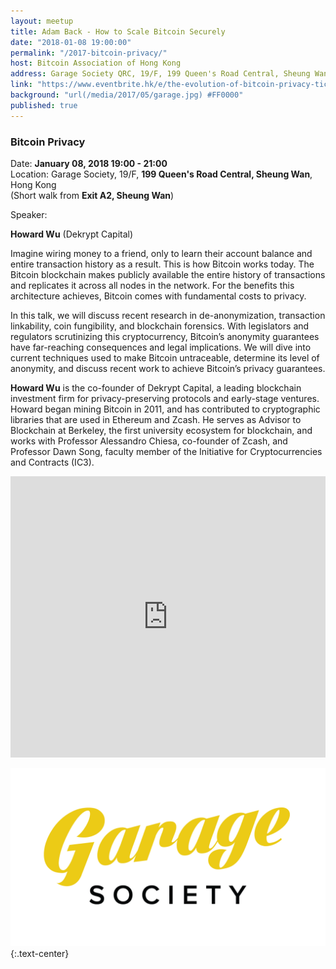 ```yaml
---
layout: meetup
title: Adam Back - How to Scale Bitcoin Securely
date: "2018-01-08 19:00:00"
permalink: "/2017-bitcoin-privacy/"
host: Bitcoin Association of Hong Kong
address: Garage Society QRC, 19/F, 199 Queen's Road Central, Sheung Wan, Hong Kong
link: "https://www.eventbrite.hk/e/the-evolution-of-bitcoin-privacy-tickets-41619317499?aff=bitcoinhk"
background: "url(/media/2017/05/garage.jpg) #FF0000"
published: true
---
```


### Bitcoin Privacy

Date: **January 08, 2018 19:00 - 21:00**     
Location: Garage Society, 19/F, **199 Queen's Road Central, Sheung Wan**, Hong Kong     
(Short walk from **Exit A2, Sheung Wan**)     

Speaker:

**Howard Wu** (Dekrypt Capital)

Imagine wiring money to a friend, only to learn their account balance and entire transaction history as a result. This is how Bitcoin works today. The Bitcoin blockchain makes publicly available the entire history of transactions and replicates it across all nodes in the network. For the benefits this architecture achieves, Bitcoin comes with fundamental costs to privacy.

In this talk, we will discuss recent research in de-anonymization, transaction linkability, coin fungibility, and blockchain forensics. With legislators and regulators scrutinizing this cryptocurrency, Bitcoin’s anonymity guarantees have far-reaching consequences and legal implications. We will dive into current techniques used to make Bitcoin untraceable, determine its level of anonymity, and discuss recent work to achieve Bitcoin’s privacy guarantees.

**Howard Wu** is the co-founder of Dekrypt Capital, a leading blockchain investment firm for privacy-preserving protocols and early-stage ventures. Howard began mining Bitcoin in 2011, and has contributed to cryptographic libraries that are used in Ethereum and Zcash. He serves as Advisor to Blockchain at Berkeley, the first university ecosystem for blockchain, and works with Professor Alessandro Chiesa, co-founder of Zcash, and Professor Dawn Song, faculty member of the Initiative for Cryptocurrencies and Contracts (IC3).

<iframe src="https://www.google.com/maps/embed?pb=!1m18!1m12!1m3!1d3691.8158024621976!2d114.14846525124635!3d22.28496628525968!2m3!1f0!2f0!3f0!3m2!1i1024!2i768!4f13.1!3m3!1m2!1s0x3404007c1a7e34cf%3A0xdd1cc60bfdd911c0!2sGarage+Society+QRC!5e0!3m2!1sen!2s!4v1495723892446" width="100%" height="450" frameborder="0" style="border:0" allowfullscreen></iframe>

[![Garage Society](/media/2017/05/garagesociety.png)](http://www.thegaragesociety.com/)
{:.text-center}

